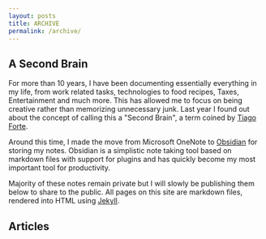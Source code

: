 ```yaml
---
layout: posts
title: ARCHIVE
permalink: /archive/
---
```



## A Second Brain
For more than 10 years, I have been documenting essentially everything in my life, from work related tasks, technologies to food recipes, Taxes, Entertainment and much more. This has allowed me to focus on being creative rather than memorizing unnecessary junk. Last year I found out about the concept of calling this a "Second Brain", a term coined by [Tiago Forte](https://www.buildingasecondbrain.com/). 

Around this time, I made the move from Microsoft OneNote to [Obsidian](https://obsidian.md/) for storing my notes. Obsidian is a simplistic note taking tool based on markdown files with support for plugins and has quickly become my most important tool for productivity. 

Majority of these notes remain private but I will slowly be publishing them below to share to the public. All pages on this site are markdown files, rendered into HTML using [Jekyll](https://jekyllrb.com/).

## Articles